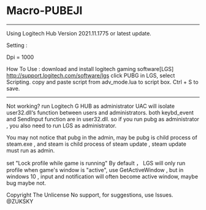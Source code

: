 # Macro-PUBEJI

***********************************************************************

Using Logitech Hub Version 2021.11.1775 or latest update.

Setting :

Dpi = 1000

How To Use :
download and install logitech gaming software[LGS]
http://support.logitech.com/software/lgs
click PUBG in LGS, select Scripting. 
copy and paste script from adv_mode.lua to script box.
Ctrl + S to save.

***********************************************************************

Not working?
run Logitech G HUB as administrator
UAC will isolate user32.dll‘s function between users and administrators. both keybd_event and SendInput function are in user32.dll. so if you run pubg as administrator , you also need to run LGS as administrator.

You may not notice that pubg in the admin, may be pubg is child process of steam.exe , and steam is child process of steam update , steam update must run as admin.

set "Lock profile while game is running"
By default ， LGS will only run profile when game's window is "active", use GetActiveWindow , but in windows 10 , input and notification will often become active window, maybe bug maybe not.

Copyright
The Unlicense
No support, for suggestions, use Issues.
@ZUKSKY
